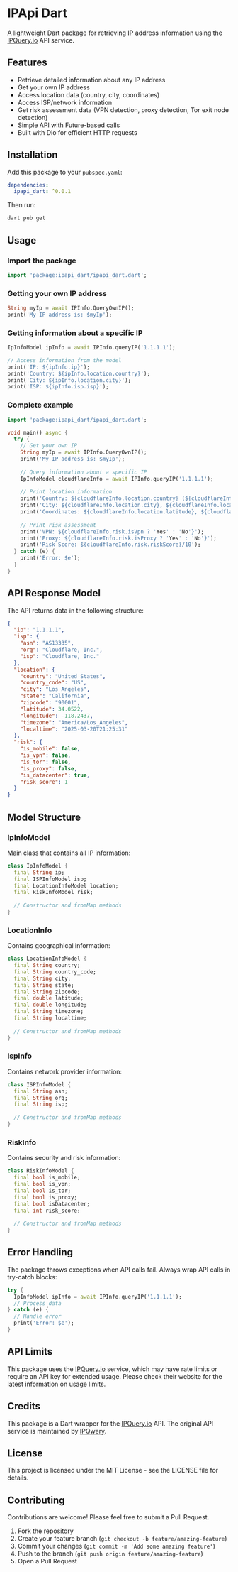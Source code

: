 # IPApi Dart

A lightweight Dart package for retrieving IP address information using the [IPQuery.io](https://ipquery.io) API service.

## Features

- Retrieve detailed information about any IP address
- Get your own IP address
- Access location data (country, city, coordinates)
- Access ISP/network information
- Get risk assessment data (VPN detection, proxy detection, Tor exit node detection)
- Simple API with Future-based calls
- Built with Dio for efficient HTTP requests

## Installation

Add this package to your `pubspec.yaml`:

```yaml
dependencies:
  ipapi_dart: ^0.0.1
```

Then run:

```bash
dart pub get
```

## Usage

### Import the package

```dart
import 'package:ipapi_dart/ipapi_dart.dart';
```

### Getting your own IP address

```dart
String myIp = await IPInfo.QueryOwnIP();
print('My IP address is: $myIp');
```

### Getting information about a specific IP

```dart
IpInfoModel ipInfo = await IPInfo.queryIP('1.1.1.1');

// Access information from the model
print('IP: ${ipInfo.ip}');
print('Country: ${ipInfo.location.country}');
print('City: ${ipInfo.location.city}');
print('ISP: ${ipInfo.isp.isp}');
```

### Complete example

```dart
import 'package:ipapi_dart/ipapi_dart.dart';

void main() async {
  try {
    // Get your own IP
    String myIp = await IPInfo.QueryOwnIP();
    print('My IP address is: $myIp');
    
    // Query information about a specific IP
    IpInfoModel cloudflareInfo = await IPInfo.queryIP('1.1.1.1');
    
    // Print location information
    print('Country: ${cloudflareInfo.location.country} (${cloudflareInfo.location.countryCode})');
    print('City: ${cloudflareInfo.location.city}, ${cloudflareInfo.location.state}');
    print('Coordinates: ${cloudflareInfo.location.latitude}, ${cloudflareInfo.location.longitude}');
    
    // Print risk assessment
    print('VPN: ${cloudflareInfo.risk.isVpn ? 'Yes' : 'No'}');
    print('Proxy: ${cloudflareInfo.risk.isProxy ? 'Yes' : 'No'}');
    print('Risk Score: ${cloudflareInfo.risk.riskScore}/10');
  } catch (e) {
    print('Error: $e');
  }
}
```

## API Response Model

The API returns data in the following structure:

```json
{
  "ip": "1.1.1.1",
  "isp": {
    "asn": "AS13335",
    "org": "Cloudflare, Inc.",
    "isp": "Cloudflare, Inc."
  },
  "location": {
    "country": "United States",
    "country_code": "US",
    "city": "Los Angeles",
    "state": "California",
    "zipcode": "90001",
    "latitude": 34.0522,
    "longitude": -118.2437,
    "timezone": "America/Los_Angeles",
    "localtime": "2025-03-20T21:25:31"
  },
  "risk": {
    "is_mobile": false,
    "is_vpn": false,
    "is_tor": false,
    "is_proxy": false,
    "is_datacenter": true,
    "risk_score": 1
  }
}
```

## Model Structure

### IpInfoModel

Main class that contains all IP information:

```dart
class IpInfoModel {
  final String ip;
  final ISPInfoModel isp;
  final LocationInfoModel location;
  final RiskInfoModel risk;
  
  // Constructor and fromMap methods
}
```

### LocationInfo

Contains geographical information:

```dart
class LocationInfoModel {
  final String country;
  final String country_code;
  final String city;
  final String state;
  final String zipcode;
  final double latitude;
  final double longitude;
  final String timezone;
  final String localtime;
  
  // Constructor and fromMap methods
}
```

### IspInfo

Contains network provider information:

```dart
class ISPInfoModel {
  final String asn;
  final String org;
  final String isp;
  
  // Constructor and fromMap methods
}
```

### RiskInfo

Contains security and risk information:

```dart
class RiskInfoModel {
  final bool is_mobile;
  final bool is_vpn;
  final bool is_tor;
  final bool is_proxy;
  final bool isDatacenter;
  final int risk_score;
  
  // Constructor and fromMap methods
}
```

## Error Handling

The package throws exceptions when API calls fail. Always wrap API calls in try-catch blocks:

```dart
try {
  IpInfoModel ipInfo = await IPInfo.queryIP('1.1.1.1');
  // Process data
} catch (e) {
  // Handle error
  print('Error: $e');
}
```

## API Limits

This package uses the [IPQuery.io](https://ipquery.io) service, which may have rate limits or require an API key for extended usage. Please check their website for the latest information on usage limits.

## Credits

This package is a Dart wrapper for the [IPQuery.io](https://ipquery.io) API. The original API service is maintained by [IPQwery](https://github.com/ipqwery).

## License

This project is licensed under the MIT License - see the LICENSE file for details.

## Contributing

Contributions are welcome! Please feel free to submit a Pull Request.

1. Fork the repository
2. Create your feature branch (`git checkout -b feature/amazing-feature`)
3. Commit your changes (`git commit -m 'Add some amazing feature'`)
4. Push to the branch (`git push origin feature/amazing-feature`)
5. Open a Pull Request